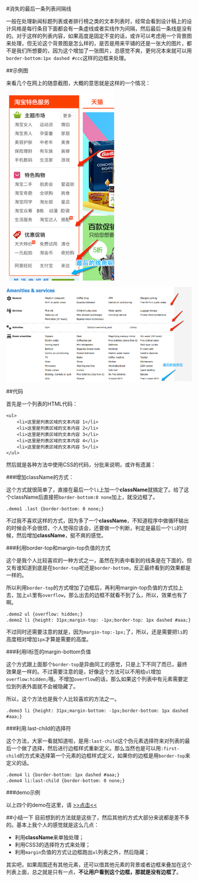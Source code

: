 #消失的最后一条列表间隔线

一般在处理新闻标题列表或者排行榜之类的文本列表时，经常会看到设计稿上的设计风格是每行条目下面都会有一条虚线或者实线作为间隔，然后最后一条线是没有的。对于这样的列表内容，如果高度是固定不变的话，或许可以考虑用一个背景图来处理，但无论这个背景图是怎么样的，是否是用来平铺的还是一张大的图片，都不是我们所想要的，因为这个增加了一张图片，总感觉不爽，更何况本来就可以用`border-bottom:1px dashed #ccc`这样的边框来处理。

##示例图

来看几个在网上的随意截图，大概的意思就是这样的一个情况：

![最后一条边框线不见的示例图](../img/text/hidden_list_last_border1.png)

![最后一条边框线不见的示例图](../img/text/hidden_list_last_border2.png)

##代码

首先是一个列表的HTML代码：

	<ul>
		<li>这里是列表区域的文本内容 1</li>
		<li>这里是列表区域的文本内容 2</li>
		<li>这里是列表区域的文本内容 3</li>
		<li>这里是列表区域的文本内容 4</li>
		<li>这里是列表区域的文本内容 5</li>
	</ul>

然后就是各种方法中使用CSS的代码，分批来说明，或许有遗漏：

###增加className的方式：

这个方式就很简单了，直接在最后一个`li`上加一个**className**就搞定了。给了这个className后直接把`border-bottom:0 none`加上，就没边框了。

	.demo1 .last {border-bottom: 0 none;}

不过我不喜欢这样的方式，因为多了一个**className**，不知道程序中做循环输出的时候会不会很烦，个人觉得应该会，还要做一个判断，判定是最后一个`li`的时候，然后增加**className**，挺不爽的感觉。

###利用border-top和margin-top负值的方式

这个是我个人比较喜欢的一种方式之一，虽然在列表中看到的线条是在下面的，但又有谁知道到底是在`border-top`呢还是`border-bottom`，反正最终看到的效果都是一样的。

所以利用`border-top`的方式增加了边框后，再利用margin-top负值的方式拉上去，加上`ul`里有`overflow`，那么出去的边框不就看不到了么，所以，效果也有了啊。

	.demo2 ul {overflow: hidden;}
	.demo2 li {height: 31px;margin-top: -1px;border-top: 1px dashed #aaa;}
	
不过同时还需要注意的就是，因为`margin-top:-1px;`了，所以，还是需要把`li`的高度相对增加`1px`才算是需要的高度。

###利用li标签的margin-bottom负值

这个方式跟上面那个`border-top`是异曲同工的感觉，只是上下不同了而已，最终效果是一样的。不过需要注意的是，好像这个方法可以不用给`ul`增加`overflow:hidden;`哦。不增加`overflow`的话，那么如果这个列表中有元素需要定位到列表外面就不会被隐藏了。

所以，这个方法也是我个人比较喜欢的方法之一。

	.demo3 li {height: 31px;margin-bottom: -1px;border-bottom: 1px dashed #aaa;}
	
###利用:last-child的选择符

这个方法，大家一看就知道啦，是用`:last-child`这个伪元素选择符来对列表的最后一个做了选择，然后进行边框样式重新定义。那么当然也是可以用`:first-child`的方式来选择第一个元素的边框样式定义，如果你的边框是用`border-top`来定义的话。

	.demo4 li {border-bottom: 1px dashed #aaa;}
	.demo4 li:last-child {border-bottom: 0 none;}
	
###demo示例

以上四个的demo在这里，请 [>>点击<<](http://linxz.github.io/CSS_Skills/demo/text/hidden_list_last_border.html)

##小结一下
目前想到的方法就是这些了，然后其他的方式大部分来说都是差不多的。基本上我个人的感觉就是这么几点：

* 利用**className**来单独处理；
* 利用CSS3的选择符方式来处理；
* 利用`margin`负值的方式让边框跑出`ul`列表之外，然后隐藏；

其实吧，如果周围还有其他元素，还可以借其他元素的背景或者边框来叠加在这个列表上面，总之就是只有一点，**不让用户看到这个边框，那就是没有边框了**。

